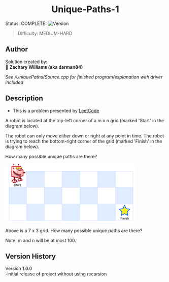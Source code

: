 <h1 align="center">Unique-Paths-1
</h1>
<p>
  Status: COMPLETE: <img alt="Version" src="https://img.shields.io/badge/version-1.0.0-blue.svg?cacheSeconds=2592000" />
</p>

> Difficulty: MEDIUM-HARD<br/>

## Author
Solution created by: <br/>
👤 **Zachary Williams (aka darman84)**

*See  /UniquePaths/Source.cpp  for finished program/explanation with driver included*

## Description

- This is a problem presented by [LeetCode](https://leetcode.com/problems/unique-paths/)

A robot is located at the top-left corner of a m x n grid (marked 'Start' in the diagram below).

The robot can only move either down or right at any point in time. The robot is trying to reach the bottom-right corner of the grid (marked 'Finish' in the diagram below).

How many possible unique paths are there?

![alt text](https://github.com/darman84/Unique-Paths-I/blob/master/GRID_IMG.PNG)

Above is a 7 x 3 grid. How many possible unique paths are there?

Note: m and n will be at most 100.

## Version History

Version 1.0.0 <br/>
-initial release of project without using recursion
